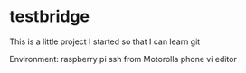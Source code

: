 # testbridge

This is a little project I started 
so that I can learn git

Environment:
  raspberry pi
  ssh from Motorolla phone
  vi editor

